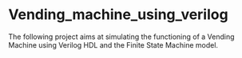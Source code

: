 # Vending_machine_using_verilog
The following project aims at simulating the functioning of a Vending Machine using Verilog HDL and the Finite State Machine model.
